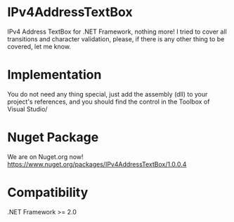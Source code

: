 # IPv4AddressTextBox
IPv4 Address TextBox for .NET Framework, nothing more!
I tried to cover all transitions and character validation, please, if there is any other thing to be covered, let me know.

# Implementation
You do not need any thing special, just add the assembly (dll) to your project's references, and you should find the control in the Toolbox of Visual Studio/

# Nuget Package
We are on Nuget.org now! https://www.nuget.org/packages/IPv4AddressTextBox/1.0.0.4

# Compatibility
.NET Framework >= 2.0
